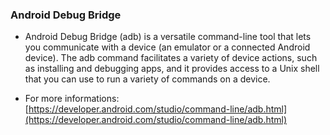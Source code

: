 ### Android Debug Bridge

  * Android Debug Bridge (adb) is a versatile command-line tool that lets you communicate with a device 
  (an emulator or a connected Android device). The adb command facilitates a variety of device actions, 
  such as installing and debugging apps, and it provides access to a Unix shell that you can use to run a variety of commands on a device.
  
  * For more informations: [https://developer.android.com/studio/command-line/adb.html](https://developer.android.com/studio/command-line/adb.html)
  
  
